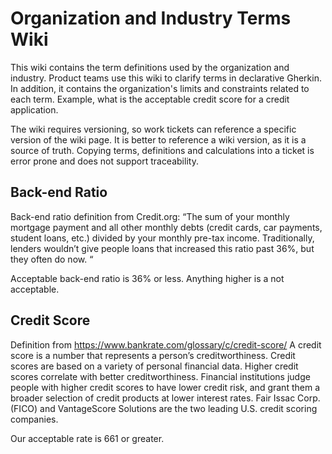 # Organization and Industry Terms Wiki

This wiki contains the term definitions used by the organization and industry.
Product teams use this wiki to clarify terms in declarative Gherkin.  In 
addition, it contains the organization's limits and constraints related to 
each term.  Example, what is the acceptable credit score for a credit 
application.

The wiki requires versioning, so work tickets can reference a specific 
version of the wiki page.  It is better to reference a wiki version, as it is 
a source of truth.  Copying terms, definitions and calculations into a ticket
is error prone and does not support traceability.  

## Back-end Ratio

Back-end ratio definition from Credit.org:
“The sum of your monthly mortgage payment and all other monthly debts (credit 
cards, car payments, student loans, etc.) divided by your monthly pre-tax 
income. Traditionally, lenders wouldn’t give people loans that increased this 
ratio past 36%, but they often do now. “

Acceptable back-end ratio is 36% or less.  Anything higher is a not acceptable.

## Credit Score

Definition from https://www.bankrate.com/glossary/c/credit-score/
A credit score is a number that represents a person’s creditworthiness. Credit 
scores are based on a variety of personal financial data. Higher credit scores 
correlate with better creditworthiness. Financial institutions judge people 
with higher credit scores to have lower credit risk, and grant them a broader 
selection of credit products at lower interest rates. Fair Issac Corp. (FICO) 
and VantageScore Solutions are the two leading U.S. credit scoring companies.

Our acceptable rate is 661 or greater.


